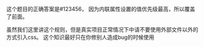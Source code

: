 这个题目的正确答案是#123456， 因为内联属性设置的值优先级最高，所以覆盖了前面。

虽然我们这里讲这个规则，但是真实项目正常情况下中请不要使用外部文件以外的方式引入css。
这个知识最好只在你修别人造成bug的时候使用